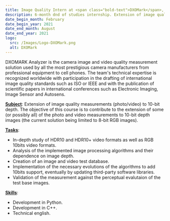 ```yaml
---
title: Image Quality Intern at <span class="bold-text">DXOMark</span>, Boulogne-Billancourt, France
description: 6-month dnd of studies internship. Extension of image quality measurements (photo/video) to 10-bit depth.
date_begin_month: February
date_begin_year: 2021
date_end_month: August
date_end_year: 2021
logo:
  src: /Images/Logo-DXOMark.png
  alt: DXOMark
---
```


DXOMARK Analyzer is the camera image and video quality measurement solution used by all the most prestigious camera manufacturers from professional equipment to cell phones. The team's technical expertise is recognized worldwide with participation in the drafting of international image quality standards such as ISO or IEEE and with the publication of scientific papers in international conferences such as Electronic Imaging, Image Sensor and Autosens.

<ins>**Subject**</ins>: Extension of image quality measurements (photo/video) to 10-bit depth. The objective of this course is to contribute to the extension of some (or possibly all) of the photo and video measurements to 10-bit depth images (the current solution being limited to 8-bit RGB images).

<ins>**Tasks**</ins>:

- In-depth study of HDR10 and HDR10+ video formats as well as RGB 10bits video formats.
- Analysis of the implemented image processing algorithms and their dependence on image depth.
- Creation of an image and video test database.
- Implementation of the necessary evolutions of the algorithms to add 10bits support, eventually by updating third-party software libraries.
- Validation of the measurement against the perceptual evalutaion of the test base images.

<ins>**Skills**</ins>:

- Development in Python.
- Development in C++.
- Technical english.
